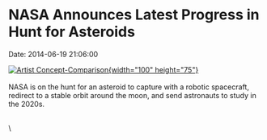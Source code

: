 NASA Announces Latest Progress in Hunt for Asteroids
====================================================

Date: 2014-06-19 21:06:00

[![Artist
Concept-Comparison](http://www.jpl.nasa.gov/images/spitzer/20140619/pia18453-226.jpg){width="100"
height="75"}](http://www.jpl.nasa.gov/news/news.php?release=2014-195&rn=news.xml&rst=4182)\
\
NASA is on the hunt for an asteroid to capture with a robotic
spacecraft, redirect to a stable orbit around the moon, and send
astronauts to study in the 2020s.

\
\
